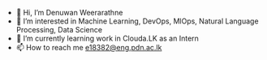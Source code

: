 - 👋 Hi, I’m Denuwan Weerarathne
- 👀 I’m interested in Machine Learning, DevOps, MlOps, Natural Language Processing, Data Science
- 🌱 I’m currently learning work in Clouda.LK as an Intern
- 📫 How to reach me e18382@eng.pdn.ac.lk

<!---
DenuwanClouda/DenuwanClouda is a ✨ special ✨ repository because its `README.md` (this file) appears on your GitHub profile.
You can click the Preview link to take a look at your changes.
--->
